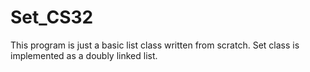# Set_CS32

This program is just a basic list class written from scratch. Set class is implemented as a doubly linked list. 
